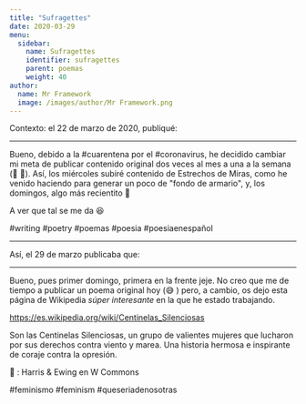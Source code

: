 ```yaml
---
title: "Sufragettes"
date: 2020-03-29
menu:
  sidebar:
    name: Sufragettes
    identifier: sufragettes
    parent: poemas
    weight: 40
author:
  name: Mr Framework
  image: /images/author/Mr Framework.png
---
```


Contexto: el 22 de marzo de 2020, publiqué:

---

Bueno, debido a la #cuarentena por el #coronavirus, he decidido cambiar mi meta de publicar contenido original dos veces al mes a una a la semana (🎉 🎉). Así, los miércoles subiré contenido de Estrechos de Miras, como he venido haciendo para generar un poco de "fondo de armario", y, los domingos, algo más recientito 🥐

A ver que tal se me da 😆 

#writing #poetry #poemas #poesia #poesiaenespañol

---

Así, el 29 de marzo publicaba que:

---

Bueno, pues primer domingo, primera en la frente jeje. No creo que me de tiempo a publicar un poema original hoy (😅 ) pero, a cambio, os dejo esta página de Wikipedia *súper interesante* en la que he estado trabajando.

https://es.wikipedia.org/wiki/Centinelas_Silenciosas

Son las Centinelas Silenciosas, un grupo de valientes mujeres que lucharon por sus derechos contra viento y marea. Una historia hermosa e inspirante de coraje contra la opresión.

 📸 :  Harris & Ewing en W Commons

#feminismo #feminism #queseriadenosotras
